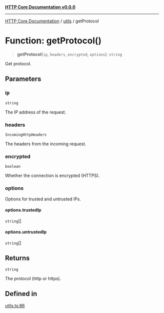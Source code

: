 [**HTTP Core Documentation v0.0.0**](../../README.md)

***

[HTTP Core Documentation](../../modules.md) / [utils](../README.md) / getProtocol

# Function: getProtocol()

> **getProtocol**(`ip`, `headers`, `encrypted`, `options`): `string`

Get protocol.

## Parameters

### ip

`string`

The IP address of the request.

### headers

`IncomingHttpHeaders`

The headers from the incoming request.

### encrypted

`boolean`

Whether the connection is encrypted (HTTPS).

### options

Options for trusted and untrusted IPs.

#### options.trustedIp

`string`[]

#### options.untrustedIp

`string`[]

## Returns

`string`

The protocol (http or https).

## Defined in

[utils.ts:86](https://github.com/stonemjs/http-core/blob/24dd4b3f1e59fc19fb65fa5316121fe4b68e4f41/src/utils.ts#L86)
